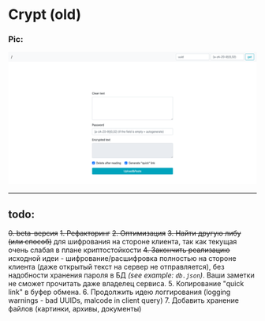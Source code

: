 # Crypt (old)


### Pic:
![](README.png)

---

## todo:


~~0. beta-версия~~
~~1. Рефакторинг~~
~~2. Оптимизация~~
~~3. Найти другую либу (или способ)~~ для шифрования на стороне клиента, так как текущая очень слабая в плане криптостойкости
~~4. Закончить реализацию~~ исходной идеи - шифрование/расшифровка полностью на стороне клиента (даже открытый текст на сервер не отправляется), без надобности хранения пароля в БД *(see example: `db.json`)*. Ваши заметки не сможет прочитать даже владелец сервиса.
5. Копирование "quick link" в буфер обмена.
6. Продолжить идею логгирования (logging warnings - bad UUIDs, malcode in client query)
7. Добавить хранение файлов (картинки, архивы, документы)


